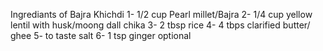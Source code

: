 Ingrediants of Bajra Khichdi
1- 1/2 cup Pearl millet/Bajra
2- 1/4 cup yellow lentil with husk/moong dall chika
3- 2 tbsp rice
4- 4 tbps clarified butter/ ghee
5- to taste salt
6- 1 tsp ginger optional